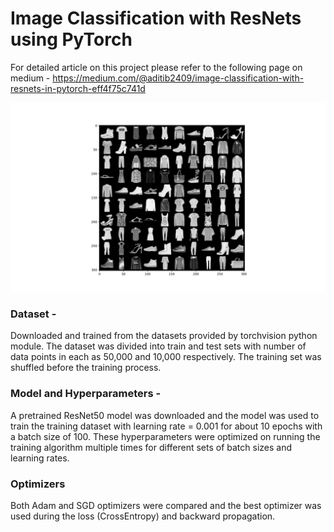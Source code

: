 # Image Classification with ResNets using PyTorch

For detailed article on this project please refer to the following page on medium - https://medium.com/@aditib2409/image-classification-with-resnets-in-pytorch-eff4f75c741d

![alt text](https://github.com/Aditib2409/PyTorch_ResNets_FashionMNIST/blob/main/batch_images.jpg)


### Dataset - 
Downloaded and trained from the datasets provided by torchvision python module.
The dataset was divided into train and test sets with number of data points in each as 50,000 and 10,000 respectively. The training set was shuffled before
the training process.

### Model and Hyperparameters -
A pretrained ResNet50 model was downloaded and the model was used to train the training dataset with learning rate = 0.001 for about 10 epochs with a batch size
of 100. These hyperparameters were optimized on running the training algorithm multiple times for different sets of batch sizes and learning rates. 

### Optimizers
Both Adam and SGD optimizers were compared and the best optimizer was used during the loss (CrossEntropy) and backward propagation.


